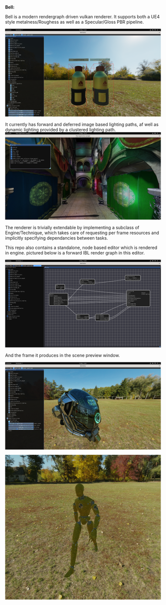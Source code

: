 **Bell:**

Bell is a modern rendergraph driven vulkan renderer. It supports both a UE4 style metalness/Roughess as well as a Specular/Gloss PBR pipeline.

![Material comparison](https://github.com/glowing-chemist/Bell/blob/master/Assets/Screenshots/materialBottles.png)

It currently has forward and deferred image based lighting paths, af well as dynamic lighting provided by a clustered lighting path.
![Clustered lighting in Sponza](https://github.com/glowing-chemist/Bell/blob/master/Assets/Screenshots/ClusteredSponza.png)

The renderer is trivially extendable by implementing a subclass of Engine/Technique, which takes care of requesting 
per frame resources and implicitly specifying dependancies between tasks.

This repo also contains a standalone, node based editor which is rendered in engine.
pictured below is a forward IBL render graph in this editor.

![Node editor showing forward IBLcrendering](https://github.com/glowing-chemist/Bell/blob/master/Assets/Screenshots/NodeDeferred.png)

And the frame it produces in the scene preview window.

![Scene preview showing forward IBLcrendering](https://github.com/glowing-chemist/Bell/blob/master/Assets/Screenshots/helmet.png)

![Animation](https://github.com/glowing-chemist/Bell/blob/master/Assets/Screenshots/skinning.gif)
